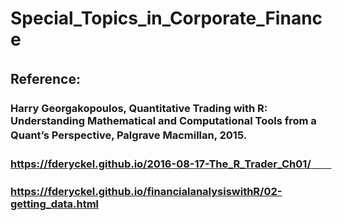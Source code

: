 # Special_Topics_in_Corporate_Finance
## Reference:　　
### Harry Georgakopoulos, Quantitative Trading with R: Understanding Mathematical and Computational Tools from a Quant’s Perspective, Palgrave Macmillan, 2015.　　
### https://fderyckel.github.io/2016-08-17-The_R_Trader_Ch01/　　
### https://fderyckel.github.io/financialanalysiswithR/02-getting_data.html
